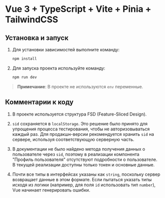 # Vue 3 + TypeScript + Vite + Pinia + TailwindCSS

## Установка и запуск

1. Для установки зависимостей выполните команду:
    ```bash
    npm install
    ```

2. Для запуска проекта используйте команду:
    ```bash
    npm run dev
    ```

> **Примечание**: В проекте не используются `env` переменные.

## Комментарии к коду

1. В проекте используется структура FSD (Feature-Sliced Design).

2. `sid` сохраняется в `localStorage`. Это решение было принято для упрощения процесса тестирования, чтобы не авторизовываться каждый раз. Для продакшн-версии рекомендуется хранить `sid` на сервере, используя соответствующую серверную часть.

3. В документации не было найдено метода получения данных о пользователе через `sid`, поэтому в реализации компонента "Профиль пользователя" отсутствуют подробности о пользователе. В текущей реализации доступны только токен и основные данные.

4. Почти все типы в интерфейсах указаны как `string`, поскольку сервер возвращает данные в этом формате. Если пытаться указать типы исходя из логики (например, для поля `id` использовать тип `number`), Vue начинает генерировать ошибки.

